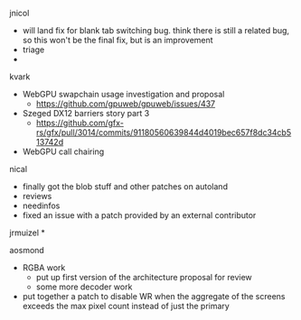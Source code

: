 jnicol
  * will land fix for blank tab switching bug. think there is still a related bug, so this won't be the final fix, but is an improvement
  * triage
  * 

kvark
  * WebGPU swapchain usage investigation and proposal
    * https://github.com/gpuweb/gpuweb/issues/437
  * Szeged DX12 barriers story part 3
    * https://github.com/gfx-rs/gfx/pull/3014/commits/91180560639844d4019bec657f8dc34cb513742d
  * WebGPU call chairing

nical
  * finally got the blob stuff and other patches on autoland
  * reviews
  * needinfos
  * fixed an issue with a patch provided by an external contributor

jrmuizel
  * 

aosmond
  * RGBA work
    * put up first version of the architecture proposal for review
    * some more decoder work
  * put together a patch to disable WR when the aggregate of the screens exceeds the max pixel count instead of just the primary
